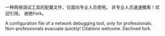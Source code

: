 一种网络调试工具的配置文件，仅面向专业人员使用。
非专业人员速速撤离！欢迎引用。 谢绝Fork。

A configuration file of a network debugging tool, only for professionals.
Non-professionals evacuate quickly! Citations welcome. Declined fork.

